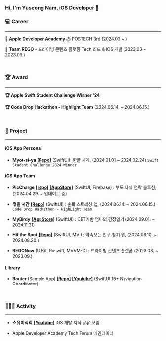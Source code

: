 ### Hi, I'm Yuseong Nam, iOS Developer 👋

### 💻 Career

---

**🍎 Apple Developer Academy** @ POSTECH 3rd (2024.03 ~ )

**🏢 Team REGO** - 드라이빙 콘텐츠 플랫폼 Tech 리드 & iOS 개발 (2023.03 ~ 2023.09.)

<br />

### 🏆 Award

---

**🏆 Apple Swift Student Challenge Winner '24**

**🏆 Code Drop Hackathon - Highlight Team** (2024.06.14. ~ 2024.06.15.)

<br />

### 📱 Project

---

#### iOS App Personal

- **Myot-si-ya**
[**[Repo]**](https://github.com/99yuseong/myot-si-ya)
(SwiftUI): 한글 시계, (2024.01.01 ~ 2024.02.24) `Swift Student Challenge 2024 Winner`

#### iOS App Team

- **PicCharge**
[**[repo]**](https://github.com/DeveloperAcademy-POSTECH/2024-MC2-M09-PoHyoja)
[**[AppStore]**](https://apps.apple.com/kr/app/piccharge-픽챠/id6739777922)
(SwiftUI, Firebase) : 부모 자식 연락 솔루션, (2024.04.29. ~ 업데이트 중)

- **꺾을 시간**
[**[Repo]**](https://github.com/Code-Drop-DevAcademy/2024-Team-3)
(SwiftUI) : 손목 스트레칭 앱, (2024.06.14. ~ 2024.06.15.) `Code Drop Hackathon - HighLight Team`

- **MyBirdy**
[**[AppStore]**](https://apps.apple.com/kr/app/%EB%A7%88%EC%9D%B4%EB%B2%84%EB%94%94/id6737018659)
(SwiftUI) : CBT기반 엄마의 감정일기 (2024.09.01. ~ 2024.11.31)
  
- **Hit the Spot**
[**[Repo]**](https://github.com/DeveloperAcademy-POSTECH/2024-NC2-M8-SharePlay)
(SwiftUI, MVI) : 약속오는 친구 찾기 앱, (2024.06.10. ~ 2024.08.20.)
  
- **REGONow** (UIKit, Rxswift, MVVM-C) : 드라이빙 콘텐츠 플랫폼 (2023.03. ~ 2023.09.)

#### Library

- **Router** (Sample App)
[**[Repo]**](https://github.com/99yuseong/Router)
[**[Youtube]**](https://www.youtube.com/watch?v=V-i57BnmOFI)
(SwiftUI 16+ Navigation Coordinator) 

<br />

### 🏃‍♂️‍➡️ Activity

---
- **스유미식회**
[**[Youtube]**](https://www.youtube.com/@TeaPot-ok5qn)
iOS 개발 지식 공유 모임

- Apple Developer Academy Tech Forum 메인테이너
